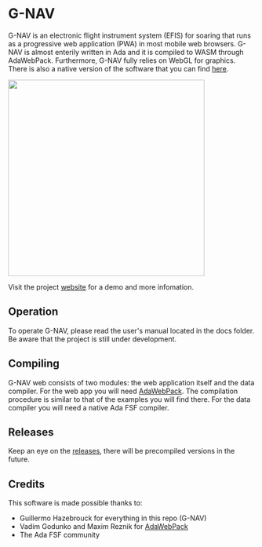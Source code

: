 # G-NAV
G-NAV is an electronic flight instrument system (EFIS) for soaring that runs as a progressive web application (PWA) in most mobile web browsers.
G-NAV is almost enterily written in Ada and it is compiled to WASM through AdaWebPack. Furthermore, G-NAV fully relies on WebGL for graphics.
There is also a native version of the software that you can find [here](https://github.com/GuillermoHazebrouck/gnav).

<img src="./docs/gnav_1.jpg" width="400">

Visit the project [website](https://sites.google.com/view/g-nav/news) for a demo and more infomation.

## Operation
To operate G-NAV, please read the user's manual located in the docs folder. Be aware that the project is still under development.

## Compiling
G-NAV web consists of two modules: the web application itself and the data compiler. For the web app you will need [AdaWebPack](https://github.com/godunko/adawebpack). The compilation procedure is similar to that of the examples you will find there.
For the data compiler you will need a native Ada FSF compiler.

## Releases
Keep an eye on the [releases](https://github.com/GuillermoHazebrouck/gnav-web/releases), there will be precompiled versions in the future.

## Credits
This software is made possible thanks to:
- Guillermo Hazebrouck for everything in this repo (G-NAV)
- Vadim Godunko and Maxim Reznik for [AdaWebPack](https://github.com/godunko/adawebpack)
- The Ada FSF community
